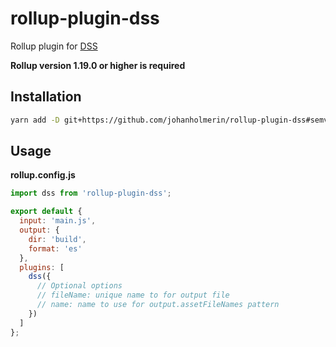 # rollup-plugin-dss

Rollup plugin for [DSS](https://dss-lang.com)

**Rollup version 1.19.0 or higher is required**

## Installation

```sh
yarn add -D git+https://github.com/johanholmerin/rollup-plugin-dss#semver:^0.1.0-beta.0
```

## Usage

**rollup.config.js**

```javascript
import dss from 'rollup-plugin-dss';

export default {
  input: 'main.js',
  output: {
    dir: 'build',
    format: 'es'
  },
  plugins: [
    dss({
      // Optional options
      // fileName: unique name to for output file
      // name: name to use for output.assetFileNames pattern
    })
  ]
};
```
